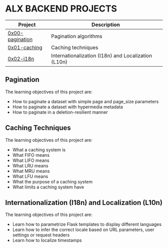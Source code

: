 # ALX BACKEND PROJECTS

| Project | Description |
| ------- | ----------- |
|[0x00-pagination](./0x00-pagination) | Pagination algorithms |
|[0x01-caching](./0x01-caching) | Caching techniques |
|[0x02-i18n](./0x02-i18n) | Internationalization (I18n) and Localization (L10n) |

## Pagination

The learning objectives of this project are:

- How to paginate a dataset with simple page and page_size parameters
- How to paginate a dataset with hypermedia metadata
- How to paginate in a deletion-resilient manner


## Caching Techniques

The learning objectives of this project are:

- What a caching system is
- What FIFO means
- What LIFO means
- What LRU means
- What MRU means
- What LFU means
- What the purpose of a caching system
- What limits a caching system have


## Internationalization (I18n) and Localization (L10n)
The learning objectives of this project are:

- Learn how to parametrize Flask templates to display different languages
- Learn how to infer the correct locale based on URL parameters, user settings or request headers
- Learn how to localize timestamps

